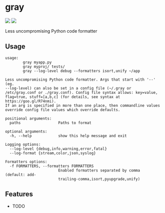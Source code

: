 # gray

[![](https://badge.fury.io/py/gray.png)](http://badge.fury.io/py/gray)
[![](https://travis-ci.org/dizballanze/gray.png?branch=master)](https://travis-ci.org/dizballanze/gray)

Less uncompromising Python code formatter

## Usage

```
usage:
        gray myapp.py
        gray myproj/ tests/
        gray --log-level debug --formatters isort,unify ~/app

Less uncompromising Python code formatter. Args that start with '--' (eg.
--log-level) can also be set in a config file (~/.gray or
/etc/gray.conf or ./gray.conf). Config file syntax allows: key=value,
flag=true, stuff=[a,b,c] (for details, see syntax at https://goo.gl/R74nmi).
If an arg is specified in more than one place, then commandline values
override config file values which override defaults.

positional arguments:
  paths                 Paths to format

optional arguments:
  -h, --help            show this help message and exit

Logging options:
  --log-level {debug,info,warning,error,fatal}
  --log-format {stream,color,json,syslog}

Formatters options:
  -f FORMATTERS, --formatters FORMATTERS
                        Enabled formatters separated by comma (default: add-
                        trailing-comma,isort,pyupgrade,unify)
```

## Features

* TODO

